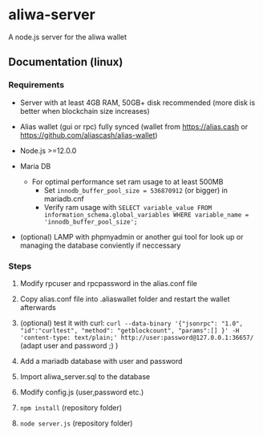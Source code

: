 # aliwa-server
A node.js server for the aliwa wallet

## Documentation (linux)

### Requirements
* Server with at least 4GB RAM, 50GB+ disk recommended (more disk is better when blockchain size increases)

* Alias wallet (gui or rpc) fully synced (wallet from https://alias.cash or https://github.com/aliascash/alias-wallet)

* Node.js >=12.0.0

* Maria DB
  * For optimal performance set ram usage to at least 500MB
    * Set `innodb_buffer_pool_size = 536870912` (or bigger) in mariadb.cnf 
    * Verify ram usage with  `SELECT variable_value FROM information_schema.global_variables WHERE variable_name = 'innodb_buffer_pool_size';`

* (optional) LAMP with phpmyadmin or another gui tool for look up or managing the database conviently if neccessary


### Steps

1. Modify rpcuser and rpcpassword in the alias.conf file

2. Copy alias.conf file into .aliaswallet folder and restart the wallet afterwards

3. (optional) test it with curl: `curl --data-binary '{"jsonrpc": "1.0", "id":"curltest", "method": "getblockcount", "params":[] }' -H 'content-type: text/plain;' http://user:password@127.0.0.1:36657/` (adapt user and password ;) )

4. Add a mariadb database with user and password

5. Import aliwa_server.sql to the database

6. Modify config.js (user,password etc.)

7. `npm install` (repository folder)

8. `node server.js` (repository folder)
